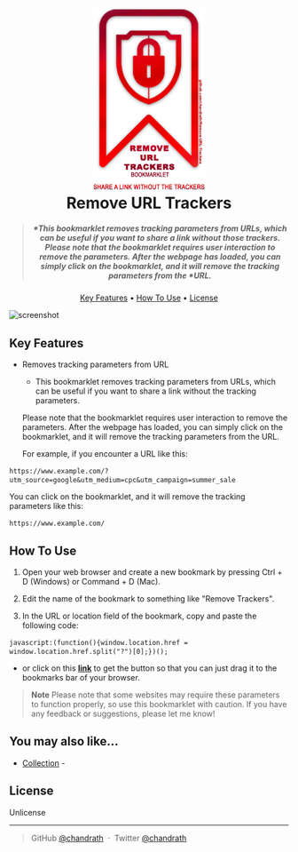 <h1 align="center">
  <br>
  <a href="https://github.com/chandrath/Remove-URL-Trackers"><img src="https://raw.githubusercontent.com/chandrath/Remove-Tracking-Parameters-Bookmarklet/main/src/img/RTPB%20ICON.png" alt="Markdownify" width="200"></a>
  <br>
  Remove URL Trackers
  <br>
</h1>

> <h5 align="center">*This bookmarklet removes tracking parameters from URLs, which can be useful if you want to share a link without those trackers. Please note that the bookmarklet requires user interaction to remove the parameters. After the webpage has loaded, you can simply click on the bookmarklet, and it will remove the tracking parameters from the *URL.</h5>

 

<p align="center">
  <a href="#key-features">Key Features</a> •
  <a href="#how-to-use">How To Use</a> •
  <a href="#license">License</a>
</p>

![screenshot](https://raw.githubusercontent.com/chandrath/Remove-URL-Trackers/main/src/img/RTPB_GIF_V1.gif)

## Key Features

* Removes tracking parameters from URL
  - This bookmarklet removes tracking parameters from URLs, which can be useful if you want to share a link without the tracking parameters. 
  
  Please note that the bookmarklet requires user interaction to remove the parameters. After the webpage has loaded, you can simply click on the bookmarklet, and it will remove the tracking parameters from the URL.
  
  For example, if you encounter a URL like this:
```
https://www.example.com/?utm_source=google&utm_medium=cpc&utm_campaign=summer_sale
```
You can click on the bookmarklet, and it will remove the tracking parameters like this:
```
https://www.example.com/
```

## How To Use

1. Open your web browser and create a new bookmark by pressing Ctrl + D (Windows) or Command + D (Mac).

2. Edit the name of the bookmark to something like "Remove Trackers".

3. In the URL or location field of the bookmark, copy and paste the following code:

```
javascript:(function(){window.location.href = window.location.href.split("?")[0];})();

```
- or click on this [**link**](https://chandrath.github.io/Remove-URL-Trackers/) to get the button so that you can just drag it to the bookmarks bar of your browser.






> **Note**
> Please note that some websites may require these parameters to function properly, so use this bookmarklet with caution. If you have any feedback or suggestions, please let me know!



## You may also like...

- [Collection](https://github.com/chandrath?tab=repositories) -

## License

Unlicense

---

> GitHub [@chandrath](https://github.com/chandrath) &nbsp;&middot;&nbsp;
> Twitter [@chandrath](https://twitter.com/chandrath)

